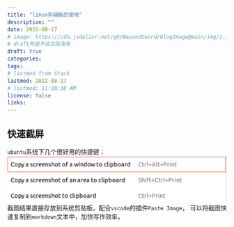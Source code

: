 ```yaml
---
title: "linux剪辑板的使用"
description: ""
date: 2022-08-17
# image: https://cdn.jsdelivr.net/gh/BeyondSword/blogImage@main/img/1.jpg
# draft开启不会实际发布
draft: true
categories:
tags:
# lastmod from Stack
lastmod: 2022-08-17
# lastmod: 11:30:38 AM
license: false
links:
---
```


## 快速截屏
`ubuntu`系统下几个很好用的快捷键：
![](2022-08-17-15-51-51.png)
截图结果直接存放到系统剪贴板，配合`vscode`的插件`Paste Image`， 可以将截图快速复制到`markdown`文本中，加快写作效率。
